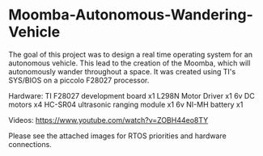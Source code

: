 # Moomba-Autonomous-Wandering-Vehicle
The goal of this project was to design a real time operating system for an autonomous vehicle. This lead to the creation of the Moomba, which will autonomously wander throughout a space. It was created using TI's SYS/BIOS on a piccolo F28027 processor.

Hardware:
  TI F28027 development board x1
  L298N Motor Driver x1
  6v DC motors x4
  HC-SR04 ultrasonic ranging module x1
  6v NI-MH battery x1
  
  Videos: https://www.youtube.com/watch?v=ZOBH44eo8TY
  
  Please see the attached images for RTOS priorities and hardware connections.
